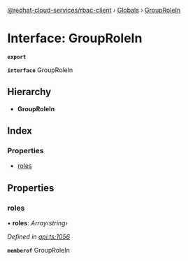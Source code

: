 [@redhat-cloud-services/rbac-client](../README.md) › [Globals](../globals.md) › [GroupRoleIn](grouprolein.md)

# Interface: GroupRoleIn

**`export`** 

**`interface`** GroupRoleIn

## Hierarchy

* **GroupRoleIn**

## Index

### Properties

* [roles](grouprolein.md#roles)

## Properties

###  roles

• **roles**: *Array‹string›*

*Defined in [api.ts:1056](https://github.com/RedHatInsights/javascript-clients/blob/master/packages/rbac/api.ts#L1056)*

**`memberof`** GroupRoleIn
